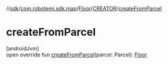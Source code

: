 //[sdk](../../../../index.md)/[com.robotemi.sdk.map](../../index.md)/[Floor](../index.md)/[CREATOR](index.md)/[createFromParcel](create-from-parcel.md)

# createFromParcel

[androidJvm]\
open override fun [createFromParcel](create-from-parcel.md)(parcel: Parcel): [Floor](../index.md)
